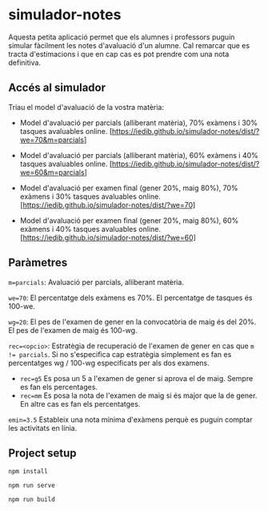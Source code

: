 # simulador-notes

Aquesta petita aplicació permet que els alumnes i professors puguin simular fàcilment les notes d'avaluació d'un alumne.
Cal remarcar que es tracta d'estimacions i que en cap cas es pot prendre com una nota definitiva.

## Accés al simulador

Triau el model d'avaluació de la vostra matèria:

- Model d'avaluació per parcials (alliberant matèria), 70% exàmens i 30% tasques avaluables online.
[https://iedib.github.io/simulador-notes/dist/?we=70&m=parcials] 

- Model d'avaluació per parcials (alliberant matèria), 60% exàmens i 40% tasques avaluables online.
[https://iedib.github.io/simulador-notes/dist/?we=60&m=parcials] 

- Model d'avaluació per examen final (gener 20%, maig 80%), 70% exàmens i 30% tasques avaluables online.
[https://iedib.github.io/simulador-notes/dist/?we=70] 

- Model d'avaluació per examen final (gener 20%, maig 80%), 60% exàmens i 40% tasques avaluables online.
[https://iedib.github.io/simulador-notes/dist/?we=60] 


## Paràmetres

```m=parcials```: Avaluació per parcials, alliberant matèria.

```we=70```: El percentatge dels exàmens es 70%. El percentatge de tasques és 100-we.

```wg=20```: El pes de l'examen de gener en la convocatòria de maig és del 20%. El pes de l'examen de maig és 100-wg.

```rec=<opcio>```: Estratègia de recuperació de l'examen de gener en cas que ```m != parcials```. Si no s'especifica cap estratègia simplement es fan es percentatges wg  / 100-wg especificats per als dos examens. 

- ```rec=g5``` Es posa un 5 a l'examen de gener si aprova el de maig. Sempre es fan els percentages.
- ```rec=mm``` Es posa la nota de l'examen de maig si és major que la de gener. En altre cas es fan els percentatges.

```emin=3.5``` Estableix una nota mínima d'exàmens perquè es puguin comptar les activitats en línia.


## Project setup
```
npm install
```
```
npm run serve
```
```
npm run build
```